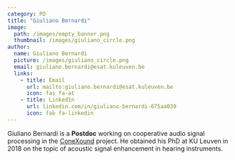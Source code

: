 ```yaml
---
category: PD
title: "Giuliano Bernardi"
image: 
  path: /images/empty_banner.png
  thumbnail: /images/giuliano_circle.png
author:
  name: Giuliano Bernardi
  picture: /images/giuliano_circle.png
  email: giuliano.bernardi@esat.kuleuven.be
  links:
    - title: Email
      url: mailto:giuliano.bernardi@esat.kuleuven.be
      icon: fas fa-at    
    - title: LinkedIn
      url: linkedin.com/in/giuliano-bernardi-675aa039
      icon: fab fa-linkedin
---
```


Giuliano Bernardi is a **Postdoc** working on cooperative audio signal processing in the [ConeXound](projects/conexound/) project. He obtained his PhD at KU Leuven in 2018 on the topic of acoustic signal enhancement in hearing instruments.
